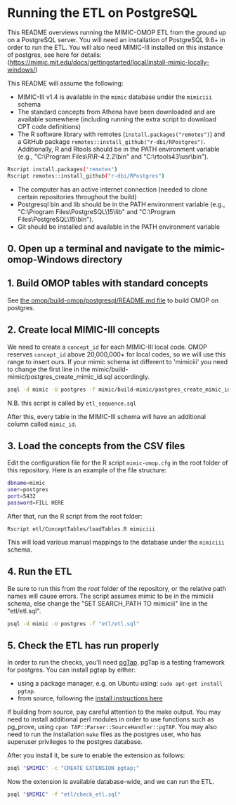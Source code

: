# Running the ETL on PostgreSQL

This README overviews running the MIMIC-OMOP ETL from the ground up on a PostgreSQL server. You will need an installation of PostgreSQL 9.6+ in order to run the ETL. You will also need MIMIC-III installed on this instance of postgres, see here for details: (https://mimic.mit.edu/docs/gettingstarted/local/install-mimic-locally-windows/)

This README will assume the following:

* MIMIC-III v1.4 is available in the `mimic` database under the `mimiciii` schema
* The standard concepts from Athena have been downloaded and are available somewhere (including running the extra script to download CPT code definitions)
* The R software library with remotes (`install.packages("remotes")`) and a GitHub package `remotes::install_github("r-dbi/RPostgres")`. Additionally, R and Rtools should be in the PATH environment variable (e.g., "C:\Program Files\R\R-4.2.2\bin" and "C:\rtools43\usr\bin").
```bash
Rscript install.packages("remotes")
Rscript remotes::install_github("r-dbi/RPostgres")
```
* The computer has an active internet connection (needed to clone certain repositories throughout the build)
* Postgresql bin and lib should be in the PATH environment variable (e.g., "C:\Program Files\PostgreSQL\15\lib" and "C:\Program Files\PostgreSQL\15\bin").
* Git should be installed and available in the PATH environment variable

## 0. Open up a terminal and navigate to the mimic-omop-Windows directory

## 1. Build OMOP tables with standard concepts

See [the omop/build-omop/postgresql/README.md file](omop/build-omop/postgresql/README.md) to build OMOP on postgres.

## 2. Create local MIMIC-III concepts

We need to create a `concept_id` for each MIMIC-III local code. OMOP reserves `concept_id` above 20,000,000+ for local codes, so we will use this range to insert ours. If your mimic schema ist different to 'mimiciii' you need to change the first line in the mimic/build-mimic/postgres_create_mimic_id.sql accordingly.

```sh
psql -d mimic -U postgres -f mimic/build-mimic/postgres_create_mimic_id.sql
```

N.B. this script is called by `etl_sequence.sql`

After this, every table in the MIMIC-III schema will have an additional column called `mimic_id`.

## 3. Load the concepts from the CSV files

Edit the configuration file for the R script `mimic-omop.cfg` in the root folder of this repository. Here is an example of the file structure:

```sh
dbname=mimic
user=postgres
port=5432
password=FILL HERE
```

After that, run the R script from the root folder:

```
Rscript etl/ConceptTables/loadTables.R mimiciii
```

This will load various manual mappings to the database under the `mimiciii` schema.

## 4. Run the ETL

Be sure to run this from the *root* folder of the repository, or the relative path names will cause errors. The script assumes mimic to be in the mimiciii schema, else change the "SET SEARCH_PATH TO mimiciii" line in the "etl/etl.sql".

```sh
psql -d mimic -U postgres -f "etl/etl.sql"
```

## 5. Check the ETL has run properly

In order to run the checks, you'll need [pgTap](http://pgtap.org/). pgTap is a testing framework for postgres.
You can install pgtap by either:

* using a package manager, e.g. on Ubuntu using: `sudo apt-get install pgtap`.
* from source, following the [install instructions here](https://pgxn.org/dist/pgtap/)

If building from source, pay careful attention to the make output. You may need to install additional perl modules in order to use functions such as pg_prove, using `cpan TAP::Parser::SourceHandler::pgTAP`.
You may also need to run the installation `make` files as the postgres user, who has superuser privileges to the postgres database.

After you install it, be sure to enable the extension as follows:

```sh
psql "$MIMIC" -c "CREATE EXTENSION pgtap;"
```

Now the extension is available database-wide, and we can run the ETL.

```sh
psql "$MIMIC" -f "etl/check_etl.sql"
```
